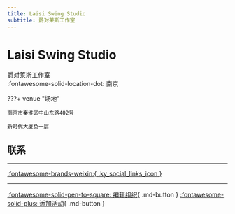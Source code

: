 ```yaml
---
title: Laisi Swing Studio
subtitle: 爵对莱斯工作室
---
```


# Laisi Swing Studio

爵对莱斯工作室  
:fontawesome-solid-location-dot: 南京  


???+ venue "场地"

    南京市秦淮区中山东路402号  
      
    新时代大厦负一层  

## 联系


---

 [:fontawesome-brands-weixin:{ .ky_social_links_icon }](# "爵对莱斯南京摇摆舞")

---

[:fontawesome-solid-pen-to-square: 编辑组织](https://github.com/swingdance/orgs/issues/new?assignees=&labels=update+org&projects=&template=03-update_entity.yml&title=Update%20Org%3A%20zh_CN%20%E2%80%A2%20Laisi%20Swing%20Studio&region=zh_CN&id=laisi-swing-studio&name=Laisi%20Swing%20Studio){ .md-button } [:fontawesome-solid-plus: 添加活动](https://github.com/swingdance/events/issues/new?assignees=&labels=add+event&projects=&template=02-add_entity.yml&title=Add%20Event%3A%20zh_CN%20%E2%80%A2%20%3CName%3E&region=zh_CN&province=Jiangsu&city=Nanjing&org_id=laisi-swing-studio){ .md-button }
